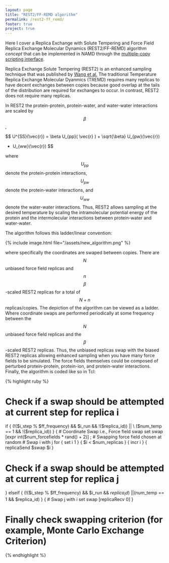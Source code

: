 ```yaml
---
layout: page
title: "REST2/FF-REMD algorithm"
permalink: /rest2-ff_remd/
footer: true
project: true
---
```


Here I cover a Replica Exchange with Solute Tempering and Force Field Replica Exchange
Molecular Dynamics (REST2/FF-REMD) algorithm _concept_ 
that can be implemented in NAMD through
the 
[multiple-copy scripting interface](http://www.ks.uiuc.edu/Research/namd/2.14/ug/node9.html#SECTION00052300000000000000).

Replica Exchange Solute Tempering (REST2) is an enhanced sampling technique that
was published by [Wang et al.](https://pubs.acs.org/doi/10.1021/jp204407d) 
The traditional Temperature Replica Exchange Molecular Dyanmics (TREMD) requires many replicas
to have decent exchanges between copies because good overlap at the tails of the distribution 
are required for exchanges to occur. In contrast, REST2 does not require many
replicas.

In REST2 the protein-protein, protein-water, and water-water interactions are scaled
by $$ \beta $$, 

$$ U^{SS}(\vec{r}) = \beta U_{pp}( \vec{r} ) + \sqrt{\beta} U_{pw}(\vec{r}) 
   + U_{ww}(\vec{r}) $$

where $$ U_{pp} $$ denote the protein-protein interactions, $$ U_{pw} $$ denote the 
protein-water interactions, and $$ U_{ww} $$ denote the water-water interactions.
Thus, REST2 allows sampling at the desired temperature by scaling the intramolecular
potential energy of the protein and the intermolecular interactions between protein-water and
water-water.

The algorithm follows this ladder/linear convention:

{% include image.html file="/assets/new_algorithm.png" %}

where specifically 
the coordinates are swaped between copies.
There are $$ N $$ unbiased force field replicas
and $$ n $$ $$ \beta $$-scaled REST2 replicas for a total of $$ N+n $$
replicas/copies.
The depiction of the algorithm can be viewed as a ladder. 
Where coordinate swaps are performed periodically at some frequency
between the $$ N $$ unbiased force field replicas and the $$ \beta $$-scaled REST2 replicas.
Thus, the unbiased replicas swap with the biased REST2 replicas allowing enhanced sampling 
when you have many force fields to be simulated. The force fields themselves could be
composed of perturbed protein-protein, protein-ion, and protein-water interactions.
Finally, the algorithm is coded like so in Tcl:

{% highlight ruby %}
# Check if a swap should be attempted at current step for replica i
if { (!($i_step % $ff_frequency) && $i_run && !($replica_id)) || \ 
     ($num_temp == 1 && !($replica_id)) } {
    # Coordinate Swap i.e., Force field swap
    set swap [expr int($num_forcefields * rand() + 2)] ; # Swapping force field chosen at random
    # Swap i with j
    for { set i 1 } { $i < $num_replicas } { incr i } {
        replicaSend $swap $i
    }
# Check if a swap should be attempted at current step for replica j
} elseif { (!($i_step % $ff_frequency) && $i_run && $replica_id) \
           || ($num_temp == 1 && $replica_id) } {
    # Swap j with i
    set swap [replicaRecv 0]
}

# Finally check swapping criterion (for example, Monte Carlo Exchange Criterion)
{% endhighlight %}

